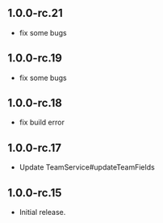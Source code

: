 ## 1.0.0-rc.21
* fix some bugs

## 1.0.0-rc.19
* fix some bugs

## 1.0.0-rc.18
* fix build error

## 1.0.0-rc.17
* Update TeamService#updateTeamFields

## 1.0.0-rc.15
* Initial release.
